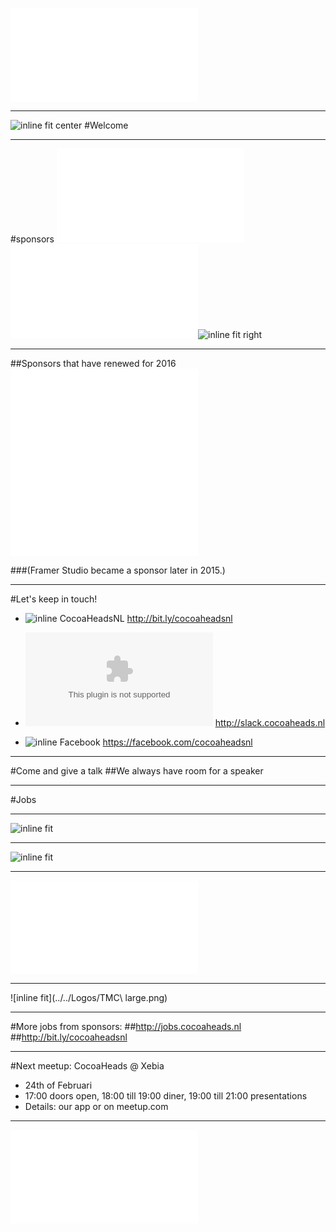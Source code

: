 ![fit](../../Logos/CocoaHeadsNL.pdf)

---
![inline fit center](../../Logos/Q42.png)
#Welcome

---

#sponsors
![inline fit left](../../Logos/egeniq.pdf) ![inline fit right](../../Logos/xebia.pdf)![inline fit right](../../Logos/framerstudio.png)

---

##Sponsors that have renewed for 2016
![inline fit left](../../Logos/egeniq.pdf) ![inline fit right](../../Logos/xebia.pdf)

###(Framer Studio became a sponsor later in 2015.)

---

#Let's keep in touch!

- ![inline](../../Logos/appstore.png) CocoaHeadsNL
http://bit.ly/cocoaheadsnl

- ![inline](../../Logos/slack_cmyk.eps)
http://slack.cocoaheads.nl

- ![inline](../../Logos/Facebook_logo.png) Facebook
https://facebook.com/cocoaheadsnl

---

#Come and give a talk
##We always have room for a speaker

---

#Jobs

---

![inline fit](../../Logos/q42.png)

---


![inline fit](../../Logos/bookarang.png)

---

![inline fit](../../Logos/egeniq.pdf)

---

![inline fit](../../Logos/TMC\ large.png)

---

#More jobs from sponsors:
##http://jobs.cocoaheads.nl
##http://bit.ly/cocoaheadsnl

---

#Next meetup: CocoaHeads @ Xebia
- 24th of Februari
- 17:00 doors open, 18:00 till 19:00 diner, 19:00 till 21:00 presentations
- Details: our app or on meetup.com

---

![fit](../../Logos/CocoaHeadsNL.pdf)
